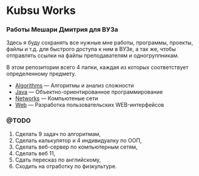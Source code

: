 # Kubsu Works

### Работы Мешари Дмитрия для ВУЗа

Здесь я буду сохранять все нужные мне работы, программы, проекты, файлы и т.д.
для быстрого доступа к ним в ВУЗе, а так же, чтобы отправлять ссылки на файлы
преподавателям и одногруппникам.

В этом репозитории всего 4 папки, каждая из которых соответствует определенному предмету.

* [Algorithms](https://github.com/howtus/kubsu-works/tree/master/Algorithms "Перейти в папку") — Алгоритмы и анализ сложности
* [Java](https://github.com/howtus/kubsu-works/tree/master/Java "Перейти в папку") — Объектно-ориентированное программирование
* [Networks](https://github.com/howtus/kubsu-works/tree/master/Networks "Перейти в папку") — Компьютеные сети
* [Web](https://github.com/howtus/kubsu-works/tree/master/Web "Перейти в папку") — Разработка пользовательских WEB-интерфейсов

### @TODO

1. Сделать 9 задач по алгоритмам,
2. Сделать калькулятор и 4 индивидуалку по ООП,
3. Сделать веб-сервер по компьютерным сетям,
4. Сделать веб 11,
5. Сдать пересказ по английскому,
6. Сходить на отработку по физкультуре.